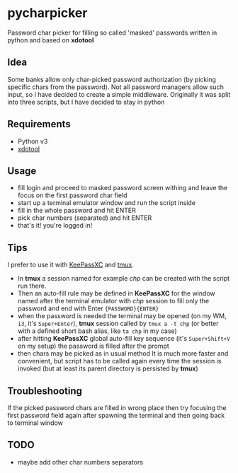# pycharpicker
Password char picker for filling so called 'masked' passwords written in python and based on __xdotool__

## Idea
Some banks allow only char-picked password authorization (by picking specific chars from the password). Not all password managers allow such input, so I have decided to create a simple middleware. Originally it was split into three scripts, but I have decided to stay in python

## Requirements
- Python v3
- [xdotool](https://github.com/jordansissel/xdotool)

## Usage
- fill login and proceed to masked password screen withing and leave the focus on the first password char field
- start up a terminal emulator window and run the script inside
- fill in the whole password and hit ENTER
- pick char numbers (separated) and hit ENTER
- that's it! you're logged in!

## Tips
I prefer to use it with [KeePassXC](https://github.com/keepassxreboot/keepassxc) and [tmux](https://github.com/tmux/tmux).
- In __tmux__ a session named for example _chp_ can be created with the script run there.
- Then an auto-fill rule may be defined in __KeePassXC__ for the window named after the terminal emulator with _chp_ session to fill only the password and end with Enter ```{PASSWORD}{ENTER}```
- when the password is needed the terminal may be opened (on my WM, ```i3```, it's ```Super+Enter```), __tmux__ session called by ```tmux a -t chp``` (or better with a defined short bash alias, like ```ta chp``` in my case)
- after hitting __KeePassXC__ global auto-fill key sequence (it's ```Super+Shift+V``` on my setup) the password is filled after the prompt
- then chars may be picked as in usual method
It is much more faster and convenient, but script has to be called again every time the session is invoked (but at least its parent directory is persisted by __tmux__)

## Troubleshooting
If the picked password chars are filled in wrong place then try focusing the first password field again after spawning the terminal and then going back to terminal window

## TODO
- maybe add other char numbers separators
